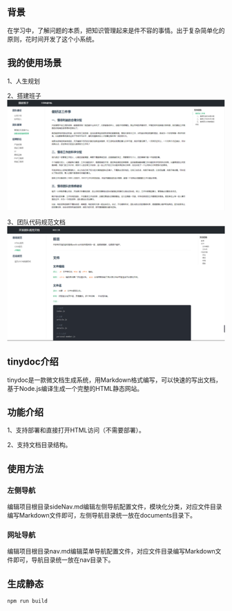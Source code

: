 ## 背景
在学习中，了解问题的本质，把知识管理起来是件不容的事情。出于复杂简单化的原则，花时间开发了这个小系统。

## 我的使用场景
1、人生规划

2、搭建班子
<img src="https://github.com/Tangchunhai/tinydoc/blob/master/example/static/images/example/1.png" />

3、团队代码规范文档
<img src="https://github.com/Tangchunhai/tinydoc/blob/master/example/static/images/example/2.png" />

## tinydoc介绍
tinydoc是一款微文档生成系统，用Markdown格式编写，可以快速的写出文档，基于Node.js编译生成一个完整的HTML静态网站。

## 功能介绍
1、支持部署和直接打开HTML访问（不需要部署）。

2、支持文档目录结构。

## 使用方法

### 左侧导航
编辑项目根目录sideNav.md编辑左侧导航配置文件，模块化分类，对应文件目录编写Markdown文件即可，左侧导航目录统一放在documents目录下。

### 网址导航
编辑项目根目录nav.md编辑菜单导航配置文件，对应文件目录编写Markdown文件即可，导航目录统一放在nav目录下。

## 生成静态
```
npm run build